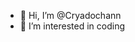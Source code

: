- 👋 Hi, I’m @Cryadochann
- 👀 I’m interested in coding

<!---
Cryadochann/Cryadochann is a ✨ special ✨ repository because its `README.md` (this file) appears on your GitHub profile.
You can click the Preview link to take a look at your changes.
--->
